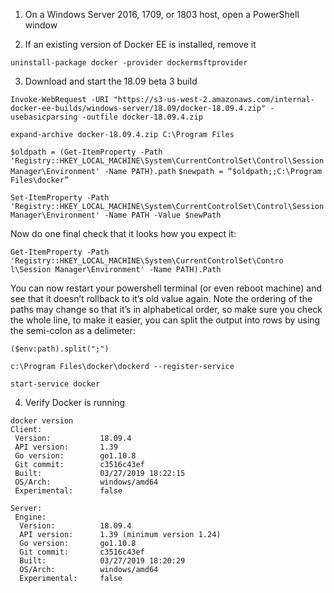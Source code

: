 1. On a Windows Server 2016, 1709, or 1803 host, open a PowerShell window

2. If an existing version of Docker EE is installed, remove it

`uninstall-package docker -provider dockermsftprovider`

3. Download and start the 18.09 beta 3 build

`Invoke-WebRequest -URI "https://s3-us-west-2.amazonaws.com/internal-docker-ee-builds/windows-server/18.09/docker-18.09.4.zip" -usebasicparsing -outfile docker-18.09.4.zip`

`expand-archive docker-18.09.4.zip C:\Program Files`

`$oldpath = (Get-ItemProperty -Path 'Registry::HKEY_LOCAL_MACHINE\System\CurrentControlSet\Control\Session Manager\Environment' -Name PATH).path`
`$newpath = “$oldpath;;C:\Program Files\docker”`

`Set-ItemProperty -Path 'Registry::HKEY_LOCAL_MACHINE\System\CurrentControlSet\Control\Session Manager\Environment' -Name PATH -Value $newPath`

Now do one final check that it looks how you expect it:

`Get-ItemProperty -Path 'Registry::HKEY_LOCAL_MACHINE\System\CurrentControlSet\Contro
l\Session Manager\Environment' -Name PATH).Path`

You can now restart your powershell terminal (or even reboot machine) and see that it doesn’t rollback to it’s old value again. Note the ordering of the paths may change so that it’s in alphabetical order, so make sure you check the whole line, to make it easier, you can split the output into rows by using the semi-colon as a delimeter:

`($env:path).split(";")`

`c:\Program Files\docker\dockerd --register-service`

`start-service docker`

4. Verify Docker is running

```
docker version
Client:
 Version:           18.09.4
 API version:       1.39
 Go version:        go1.10.8
 Git commit:        c3516c43ef
 Built:             03/27/2019 18:22:15
 OS/Arch:           windows/amd64
 Experimental:      false

Server:
 Engine:
  Version:          18.09.4
  API version:      1.39 (minimum version 1.24)
  Go version:       go1.10.8
  Git commit:       c3516c43ef
  Built:            03/27/2019 18:20:29
  OS/Arch:          windows/amd64
  Experimental:     false
  ```
  
